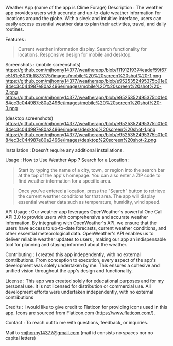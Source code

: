 Weather App (name of the app is Clime Forage)
Description :
The weather app provides users with accurate and up-to-date weather information for locations around the globe. With a sleek and intuitive interface, users can easily access essential weather data to plan their activities, travel, and daily routines.

Features :
>Current weather information display.
>Search functionality for locations.
>Responsive design for mobile and desktop.

Screenshots :
(mobile screenshots)
https://github.com/mjhonny14377/weatherapp/blob/f1191219374eadef59f67c5181e8031bff873175/images/mobile%20%20screen%20shot%20-1.png
https://github.com/mjhonny14377/weatherapp/blob/e9525352495375b01e084ec3c044987e80a2496e/images/mobile%20%20screen%20shot%20-2.png
https://github.com/mjhonny14377/weatherapp/blob/e9525352495375b01e084ec3c044987e80a2496e/images/mobile%20%20screen%20shot%20-3.png

(desktop screenshots)
https://github.com/mjhonny14377/weatherapp/blob/e9525352495375b01e084ec3c044987e80a2496e/images/desktop%20screen%20shot-1.png
https://github.com/mjhonny14377/weatherapp/blob/e9525352495375b01e084ec3c044987e80a2496e/images/desktop%20screen%20shot-2.png

Installation :
Doesn't require any additional installations.

Usage :
How to Use  Weather App ?
Search for a Location :
>Start by typing the name of a city, town, or region into the search bar at the top of the app's homepage.
 You can also enter a ZIP code to find weather information for a specific area.

>Once you've entered a location, press the "Search" button to retrieve the current weather conditions for that area.
The app will display essential weather data such as temperature, humidity, wind speed.

API Usage :
Our weather app leverages OpenWeather's powerful One Call API 3.0 to provide users with comprehensive and accurate weather information. By integrating with OpenWeather's API, we ensure that the users have access to up-to-date forecasts, current weather conditions, and other essential meteorological data. OpenWeather's API enables us to deliver reliable weather updates to users , making our app an indispensable tool for planning and staying informed about the weather.

Contributing :
I created this app independently, with no external contributions. From conception to execution, every aspect of the app's development was solely undertaken by me. This ensures a cohesive and unified vision throughout the app's design and functionality.

License :
This app was created solely for educational purposes and for my personal use. It is not licensed for distribution or commercial use. All development efforts were undertaken independently, with no external contributions

Credits :
I would like to give credit to Flaticon for providing icons used in this app. Icons are sourced from Flaticon.com (https://www.flaticon.com/).

Contact :
To reach out to me with questions, feedback, or inquiries.

Mail to :mjhonny14377@gmail.com
(mail id consists no spaces nor no capital letters)

